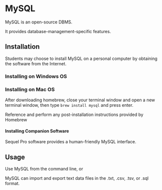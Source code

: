 # MySQL

MySQL is an open-source DBMS.

It provides database-management-specific features.

## Installation

Students may choose to install MySQL on a personal computer by obtaining the software from the Internet.

### Installing on Windows OS

### Installing on Mac OS

After downloading homebrew, close your terminal window and open a new terminal window, then type `brew install mysql` and press enter.

Reference and perform any post-installation instructions provided by Homebrew

#### Installing Companion Software

Sequel Pro software provides a human-friendly MySQL interface.

## Usage

Use MySQL from the command line, or

MySQL can import and export text data files in the .txt, .csv, .tsv, or .sql format.
